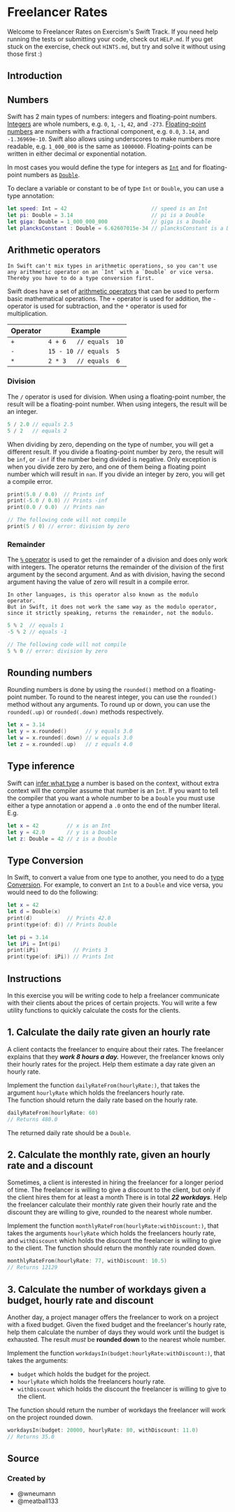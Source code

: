 # Freelancer Rates

Welcome to Freelancer Rates on Exercism's Swift Track.
If you need help running the tests or submitting your code, check out `HELP.md`.
If you get stuck on the exercise, check out `HINTS.md`, but try and solve it without using those first :)

## Introduction

## Numbers

Swift has 2 main types of numbers: integers and floating-point numbers.
[Integers][integers] are whole numbers, e.g. `0`, `1`, `-1`, `42`, and `-273`.
[Floating-point numbers][floatingpoint] are numbers with a fractional component, e.g. `0.0`, `3.14`, and `-1.36969e-10`.
Swift also allows using underscores to make numbers more readable, e.g. `1_000_000` is the same as `1000000`.
Floating-points can be written in either decimal or exponential notation.

In most cases you would define the type for integers as [`Int`][int] and for floating-point numbers as [`Double`][double].

To declare a variable or constant to be of type `Int` or `Double`, you can use a type annotation:

```swift
let speed: Int = 42                           // speed is an Int
let pi: Double = 3.14                         // pi is a Double
let giga: Double = 1_000_000_000              // giga is a Double
let plancksConstant : Double = 6.62607015e-34 // plancksConstant is a Double
```

## Arithmetic operators

```exercism/caution
In Swift can't mix types in arithmetic operations, so you can't use any arithmetic operator on an `Int` with a `Double` or vice versa.
Thereby you have to do a type conversion first.
```

Swift does have a set of [arithmetic operators][arithmetic-operators] that can be used to perform basic mathematical operations.
The `+` operator is used for addition, the `-` operator is used for subtraction, and the `*` operator is used for multiplication.

| Operator | Example                 |
| -------- | ----------------------- |
| `+`      | `4 + 6   // equals  10` |
| `-`      | `15 - 10 // equals  5`  |
| `*`      | `2 * 3   // equals  6`  |

### Division

The `/` operator is used for division.
When using a floating-point number, the result will be a floating-point number.
When using integers, the result will be an integer.

```swift
5 / 2.0 // equals 2.5
5 / 2   // equals 2
```

When dividing by zero, depending on the type of number, you will get a different result.
If you divide a floating-point number by zero, the result will be `inf`, or `-inf` if the number being divided is negative.
Only exception is when you divide zero by zero, and one of them being a floating point number which will result in `nan`.
If you divide an integer by zero, you will get a compile error.

```swift
print(5.0 / 0.0)  // Prints inf
print(-5.0 / 0.0) // Prints -inf
print(0.0 / 0.0)  // Prints nan

// The following code will not compile
print(5 / 0) // error: division by zero
```

### Remainder

The [`%` operator][reminder-operator] is used to get the remainder of a division and does only work with integers.
The operator returns the remainder of the division of the first argument by the second argument.
And as with division, having the second argument having the value of zero will result in a compile error.

```exercism/note
In other languages, is this operator also known as the modulo operator.
But in Swift, it does not work the same way as the modulo operator, since it strictly speaking, returns the remainder, not the modulo.
```

```swift
5 % 2  // equals 1
-5 % 2 // equals -1

// The following code will not compile
5 % 0 // error: division by zero
```

## Rounding numbers

Rounding numbers is done by using the `rounded()` method on a floating-point number.
To round to the nearest integer, you can use the `rounded()` method without any arguments.
To round up or down, you can use the `rounded(.up)` or `rounded(.down)` methods respectively.

```swift
let x = 3.14
let y = x.rounded()      // y equals 3.0
let w = x.rounded(.down) // w equals 3.0
let z = x.rounded(.up)   // z equals 4.0
```

## Type inference

Swift can [infer what type][typeinference] a number is based on the context, without extra context will the compiler assume that number is an `Int`.
If you want to tell the compiler that you want a whole number to be a `Double` you must use either a type annotation or append a `.0` onto the end of the number literal. E.g.

```swift
let x = 42         // x is an Int
let y = 42.0       // y is a Double
let z: Double = 42 // z is a Double
```

## Type Conversion

In Swift, to convert a value from one type to another, you need to do a [type Conversion][type-conversion].
For example, to convert an `Int` to a `Double` and vice versa, you would need to do the following:

```swift
let x = 42
let d = Double(x)
print(d)           // Prints 42.0
print(type(of: d)) // Prints Double

let pi = 3.14
let iPi = Int(pi)
print(iPi)           // Prints 3
print(type(of: iPi)) // Prints Int
```

[integers]: https://docs.swift.org/swift-book/documentation/the-swift-programming-language/thebasics/#Integers
[floatingpoint]: https://docs.swift.org/swift-book/documentation/the-swift-programming-language/thebasics/#Floating-Point-Numbers
[int]: https://developer.apple.com/documentation/swift/int
[double]: https://developer.apple.com/documentation/swift/double
[arithmetic-operators]: https://docs.swift.org/swift-book/documentation/the-swift-programming-language/basicoperators/#Arithmetic-Operators
[reminder-operator]: https://docs.swift.org/swift-book/documentation/the-swift-programming-language/basicoperators/#Remainder-Operator
[typeinference]: https://docs.swift.org/swift-book/documentation/the-swift-programming-language/thebasics/#Type-Safety-and-Type-Inference
[type-conversion]: https://docs.swift.org/swift-book/documentation/the-swift-programming-language/thebasics/#Integer-and-Floating-Point-Conversion

## Instructions

In this exercise you will be writing code to help a freelancer communicate with their clients about the prices of certain projects. You will write a few utility functions to quickly calculate the costs for the clients.

## 1. Calculate the daily rate given an hourly rate

A client contacts the freelancer to enquire about their rates.
The freelancer explains that they **_work 8 hours a day._**
However, the freelancer knows only their hourly rates for the project.
Help them estimate a day rate given an hourly rate.

Implement the function `dailyRateFrom(hourlyRate:)`, that takes the argument `hourlyRate` which holds the freelancers hourly rate.  
The function should return the daily rate based on the hourly rate.

```swift
dailyRateFrom(hourlyRate: 60)
// Returns 480.0
```

The returned daily rate should be a `Double`.

## 2. Calculate the monthly rate, given an hourly rate and a discount

Sometimes, a client is interested in hiring the freelancer for a longer period of time.
The freelancer is willing to give a discount to the client, but only if the client hires them for at least a month
There is in total  **_22 workdays_**.
Help the freelancer calculate their monthly rate given their hourly rate and the discount they are willing to give, rounded to the nearest whole number.

Implement the function `monthlyRateFrom(hourlyRate:withDiscount:)`, that takes the arguments `hourlyRate` which holds the freelancers hourly rate, and `withDiscount` which holds the discount the freelancer is willing to give to the client.
The function should return the monthly rate rounded down.

```swift
monthlyRateFrom(hourlyRate: 77, withDiscount: 10.5)
// Returns 12129
```

## 3. Calculate the number of workdays given a budget, hourly rate and discount

Another day, a project manager offers the freelancer to work on a project with a fixed budget.
Given the fixed budget and the freelancer's hourly rate, help them calculate the number of days they would work until the budget is exhausted.
The result _must_ be **rounded down** to the nearest whole number.

Implement the function `workdaysIn(budget:hourlyRate:withDiscount:)`, that takes the arguments:
- `budget` which holds the budget for the project.
- `hourlyRate` which holds the freelancers hourly rate.
- `withDiscount` which holds the discount the freelancer is willing to give to the client.

The function should return the number of workdays the freelancer will work on the project rounded down.

```swift
workdaysIn(budget: 20000, hourlyRate: 80, withDiscount: 11.0)
// Returns 35.0
```

## Source

### Created by

- @wneumann
- @meatball133